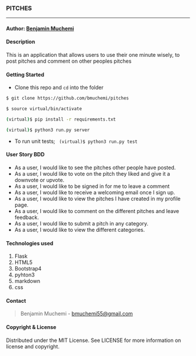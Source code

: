 ### **PITCHES**

****
#### Author: [Benjamin Muchemi](https://github.com/bmuchemi)

#### **Description**
This is an application that allows users to use their one minute wisely, to post pitches and comment on other peoples pitches
#### Getting Started
- Clone this repo and ```cd``` into the folder
```sh 
$ git clone https://github.com/bmuchemi/pitches

$ source virtual/bin/activate

(virtual)$ pip install -r requirements.txt

(virtual)$ python3 run.py server
```
- To run unit tests; ``` (virtual)$ python3 run.py test```

#### **User Story BDD**
- As a user, I would like to see the pitches other people have posted.
- As a user, I would like to vote on the pitch they liked and give it a downvote or upvote.
- As a user, I would like to be signed in for me to leave a comment
- As a user, I would like to receive a welcoming email once I sign up.
- As a user, I would like to view the pitches I have created in my profile page.
- As a user, I would like to comment on the different pitches and leave feedback.
- As a user, I would like to submit a pitch in any category.
- As a user, I would like to view the different categories.

#### **Technologies used**
1. Flask
2. HTML5
3. Bootstrap4
4. pyhton3
5. markdown
6. css

#### **Contact**
>Benjamin Muchemi - bmuchemi55@gmail.com

#### **Copyright & License**
Distributed under the MIT License. See LICENSE for more information on license and copyright. 
